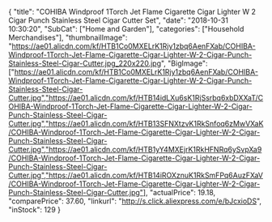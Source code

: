 {
	"title": "COHIBA Windproof 1Torch Jet Flame Cigarette Cigar Lighter W  2 Cigar Punch Stainless Steel Cigar Cutter Set",
	"date": "2018-10-31 10:30:20",
	"SubCat": ["Home and Garden"],
	"categories": ["Household Merchandises"],
	"thumbnailImage": "https://ae01.alicdn.com/kf/HTB1Co0MXELrK1Rjy1zbq6AenFXab/COHIBA-Windproof-1Torch-Jet-Flame-Cigarette-Cigar-Lighter-W-2-Cigar-Punch-Stainless-Steel-Cigar-Cutter.jpg_220x220.jpg",
	"BigImage": ["https://ae01.alicdn.com/kf/HTB1Co0MXELrK1Rjy1zbq6AenFXab/COHIBA-Windproof-1Torch-Jet-Flame-Cigarette-Cigar-Lighter-W-2-Cigar-Punch-Stainless-Steel-Cigar-Cutter.jpg","https://ae01.alicdn.com/kf/HTB14idLXu6sK1RjSsrbq6xbDXXaT/COHIBA-Windproof-1Torch-Jet-Flame-Cigarette-Cigar-Lighter-W-2-Cigar-Punch-Stainless-Steel-Cigar-Cutter.jpg","https://ae01.alicdn.com/kf/HTB13SFNXtzvK1RkSnfoq6zMwVXaK/COHIBA-Windproof-1Torch-Jet-Flame-Cigarette-Cigar-Lighter-W-2-Cigar-Punch-Stainless-Steel-Cigar-Cutter.jpg","https://ae01.alicdn.com/kf/HTB1yY4MXEjrK1RkHFNRq6ySvpXa9/COHIBA-Windproof-1Torch-Jet-Flame-Cigarette-Cigar-Lighter-W-2-Cigar-Punch-Stainless-Steel-Cigar-Cutter.jpg","https://ae01.alicdn.com/kf/HTB14iROXznuK1RkSmFPq6AuzFXaV/COHIBA-Windproof-1Torch-Jet-Flame-Cigarette-Cigar-Lighter-W-2-Cigar-Punch-Stainless-Steel-Cigar-Cutter.jpg"],
	"actualPrice": 19.18,
	"comparePrice": 37.60,
	"linkurl": "http://s.click.aliexpress.com/e/bJcxioDS",
	"inStock": 129
}
